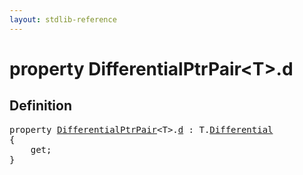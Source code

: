 ```yaml
---
layout: stdlib-reference
---
```


# property DifferentialPtrPair\<T\>\.d

## Definition

<pre>
<span class='code_keyword'>property</span> <a href="/stdlib-reference/types/DifferentialPtrPair/index" class="code_type">DifferentialPtrPair</a>&lt;T&gt;.<a href="/stdlib-reference/types/DifferentialPtrPair/d">d</a> : T.<a href="/stdlib-reference/types/DifferentialPtrPair/Differential" class="code_type">Differential</a>
{
    get;
}
</pre>

